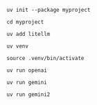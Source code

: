     uv init --package myproject

    cd myproject

    uv add litellm

    uv venv

    source .venv/bin/activate

    uv run openai

    uv run gemini

    uv run gemini2

    